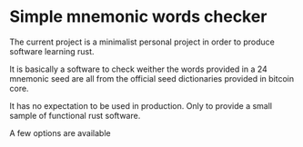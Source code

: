 # Simple mnemonic words checker

The current project is a minimalist personal project in order to produce software learning rust. 

It is basically a software to check weither the words provided in a 24 mnemonic seed are all from the official seed dictionaries provided in bitcoin core. 

It has no expectation to be used in production. Only to provide a small sample of functional rust software. 

A few options are available